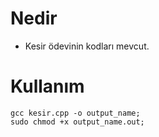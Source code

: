 # Nedir

- Kesir ödevinin kodları mevcut.

# Kullanım

```shell
gcc kesir.cpp -o output_name;
sudo chmod +x output_name.out;
```
